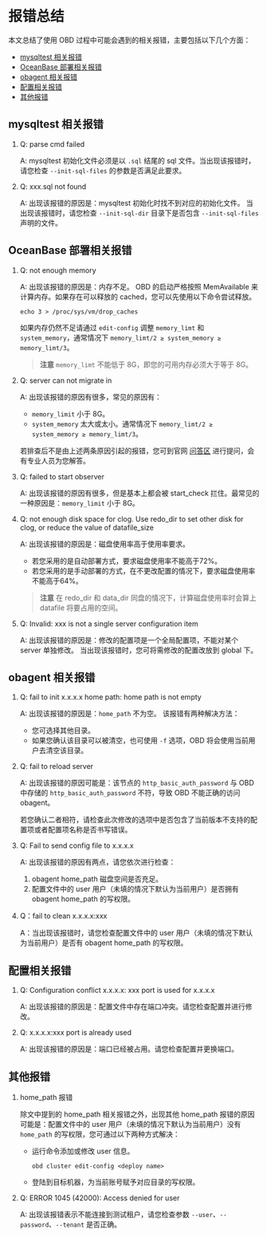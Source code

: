 # 报错总结

本文总结了使用 OBD 过程中可能会遇到的相关报错，主要包括以下几个方面：

- [mysqltest 相关报错](../6.error-messages-in-obd.md/#mysqltest-相关报错)
- [OceanBase 部署相关报错](../6.error-messages-in-obd.md/#oceanbase-部署相关报错)
- [obagent 相关报错](../6.error-messages-in-obd.md/#obagent-相关报错)
- [配置相关报错](../6.error-messages-in-obd.md/#配置相关报错)
- [其他报错](../6.error-messages-in-obd.md/#其他报错)

## mysqltest 相关报错

1. Q: parse cmd failed

   A: mysqltest 初始化文件必须是以 `.sql` 结尾的 sql 文件。当出现该报错时，请您检查 `--init-sql-files` 的参数是否满足此要求。

2. Q: xxx.sql not found

   A: 出现该报错的原因是：mysqltest 初始化时找不到对应的初始化文件。
   当出现该报错时，请您检查 `--init-sql-dir` 目录下是否包含 `--init-sql-files` 声明的文件。

## OceanBase 部署相关报错

1. Q: not enough memory

   A: 出现该报错的原因是：内存不足。
   OBD 的启动严格按照 MemAvailable 来计算内存。如果存在可以释放的 cached，您可以先使用以下命令尝试释放。

   ```shell
   echo 3 > /proc/sys/vm/drop_caches
   ```

   如果内存仍然不足请通过 `edit-config` 调整 `memory_limt` 和 `system_memory`，通常情况下 `memory_limt/2 ≥ system_memory ≥ memory_limt/3`。

   > **注意**
   > `memory_limt` 不能低于 8G，即您的可用内存必须大于等于 8G。

2. Q: server can not migrate in

   A: 出现该报错的原因有很多，常见的原因有：

   - `memory_limit` 小于 8G。
   - `system_memory` 太大或太小。通常情况下 `memory_limt/2 ≥ system_memory ≥ memory_limt/3`。

   若排查后不是由上述两条原因引起的报错，您可到官网 [问答区](https://open.oceanbase.com/answer) 进行提问，会有专业人员为您解答。

3. Q: failed to start observer

   A: 出现该报错的原因有很多，但是基本上都会被 start_check 拦住。最常见的一种原因是：`memory_limit` 小于 8G。

4. Q: not enough disk space for clog. Use redo_dir to set other disk for clog, or reduce the value of datafile_size

   A: 出现该报错的原因是：磁盘使用率高于使用率要求。
   - 若您采用的是自动部署方式，要求磁盘使用率不能高于72%。
   - 若您采用的是手动部署的方式，在不更改配置的情况下，要求磁盘使用率不能高于64%。

   > **注意**
   > 在 redo_dir 和 data_dir 同盘的情况下，计算磁盘使用率时会算上 datafile 将要占用的空间。

5. Q: Invalid: xxx is not a single server configuration item

   A: 出现该报错的原因是：修改的配置项是一个全局配置项，不能对某个 server 单独修改。
   当出现该报错时，您可将需修改的配置改放到 global 下。

## obagent 相关报错

1. Q: fail to init x.x.x.x home path: home path is not empty

   A: 出现该报错的原因是：`home_path` 不为空。
   该报错有两种解决方法：
   - 您可选择其他目录。
   - 如果您确认该目录可以被清空，也可使用 `-f` 选项，OBD 将会使用当前用户去清空该目录。

2. Q: fail to reload server

   A: 出现该报错的原因可能是：该节点的 `http_basic_auth_password` 与 OBD 中存储的 `http_basic_auth_password` 不符，导致 OBD 不能正确的访问 obagent。

   若您确认二者相符，请检查此次修改的选项中是否包含了当前版本不支持的配置项或者配置项名称是否书写错误。

3. Q: Fail to send config file to x.x.x.x

   A: 出现该报错的原因有两点，请您依次进行检查：
   1. obagent home_path 磁盘空间是否充足。
   2. 配置文件中的 user 用户（未填的情况下默认为当前用户）是否拥有 obagent home_path 的写权限。

4. Q：fail to clean x.x.x.x:xxx

   A：当出现该报错时，请您检查配置文件中的 user 用户（未填的情况下默认为当前用户）是否有 obagent home_path 的写权限。

## 配置相关报错

1. Q: Configuration conflict x.x.x.x: xxx port is used for x.x.x.x

   A: 出现该报错的原因是：配置文件中存在端口冲突。请您检查配置并进行修改。

2. Q: x.x.x.x:xxx port is already used

   A: 出现该报错的原因是：端口已经被占用。请您检查配置并更换端口。

## 其他报错

1. home_path 报错

   除文中提到的 home_path 相关报错之外，出现其他 home_path 报错的原因可能是：配置文件中的 user 用户（未填的情况下默认为当前用户）没有 `home_path` 的写权限，您可通过以下两种方式解决：
   - 运行命令添加或修改 user 信息。

     ```shell
     obd cluster edit-config <deploy name>
     ```

   - 登陆到目标机器，为当前账号赋予对应目录的写权限。

2. Q: ERROR 1045 (42000): Access denied for user

   A: 出现该报错表示不能连接到测试租户，请您检查参数 `--user`、`--password`、`--tenant` 是否正确。
